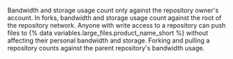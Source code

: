 Bandwidth and storage usage count only against the repository owner's account. In forks, bandwidth and storage usage count against the root of the repository network. Anyone with write access to a repository can push files to {% data variables.large_files.product_name_short %} without affecting their personal bandwidth and storage. Forking and pulling a repository counts against the parent repository's bandwidth usage.

